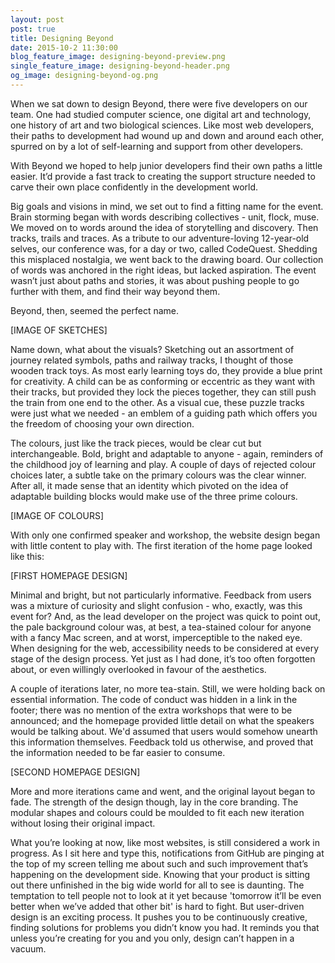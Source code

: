 ```yaml
---
layout: post
post: true
title: Designing Beyond
date: 2015-10-2 11:30:00
blog_feature_image: designing-beyond-preview.png
single_feature_image: designing-beyond-header.png
og_image: designing-beyond-og.png
---
```


When we sat down to design Beyond, there were five developers on our team. One had studied computer science, one digital art and technology, one history of art and two biological sciences. Like most web developers, their paths to development had wound up and down and around each other, spurred on by a lot of self-learning and support from other developers.

With Beyond we hoped to help junior developers find their own paths a little easier. It’d provide a fast track to creating the support structure needed to carve their own place confidently in the development world.

Big goals and visions in mind, we set out to find a fitting name for the event. Brain storming began with words describing collectives - unit, flock, muse. We moved on to words around the idea of storytelling and discovery. Then tracks, trails and traces. As a tribute to our adventure-loving 12-year-old selves, our conference was, for a day or two, called CodeQuest. Shedding this misplaced nostalgia, we went back to the drawing board. Our collection of words was anchored in the right ideas, but lacked aspiration. The event wasn’t just about paths and stories, it was about pushing people to go further with them, and find their way beyond them.

Beyond, then, seemed the perfect name.

[IMAGE OF SKETCHES]

Name down, what about the visuals? Sketching out an assortment of journey related symbols, paths and railway tracks, I thought of those wooden track toys. As most early learning toys do, they provide a blue print for creativity. A child can be as conforming or eccentric as they want with their tracks, but provided they lock the pieces together, they can still push the train from one end to the other. As a visual cue, these puzzle tracks were just what we needed - an emblem of a guiding path which offers you the freedom of choosing your own direction.  

The colours, just like the track pieces, would be clear cut but interchangeable. Bold, bright and adaptable to anyone - again, reminders of the childhood joy of learning and play. A couple of days of rejected colour choices later, a subtle take on the primary colours was the clear winner. After all, it made sense that an identity which pivoted on the idea of adaptable building blocks would make use of the three prime colours.

[IMAGE OF COLOURS]

With only one confirmed speaker and workshop, the website design began with little content to play with. The first iteration of the home page looked like this:

[FIRST HOMEPAGE DESIGN]

Minimal and bright, but not particularly informative. Feedback from users was a mixture of curiosity and slight confusion - who, exactly, was this event for? And, as the lead developer on the project was quick to point out, the pale background colour was, at best, a tea-stained colour for anyone with a fancy Mac screen, and at worst, imperceptible to the naked eye. When designing for the web, accessibility needs to be considered at every stage of the design process. Yet just as I had done, it’s too often forgotten about, or even willingly overlooked in favour of the aesthetics.

A couple of iterations later, no more tea-stain. Still, we were holding back on essential information. The code of conduct was hidden in a link in the footer; there was no mention of the extra workshops that were to be announced; and the homepage provided little detail on what the speakers would be talking about. We'd assumed that users would somehow unearth this information themselves. Feedback told us otherwise, and proved that the information needed to be far easier to consume.

[SECOND HOMEPAGE DESIGN]

More and more iterations came and went, and the original layout began to fade. The strength of the design though, lay in the core branding. The modular shapes and colours could be moulded to fit each new iteration without losing their original impact.

What you’re looking at now, like most websites, is still considered a work in progress. As I sit here and type this, notifications from GitHub are pinging at the top of my screen telling me about such and such improvement that’s happening on the development side. Knowing that your product is sitting out there unfinished in the big wide world for all to see is daunting. The temptation to tell people not to look at it yet because 'tomorrow it’ll be even better when we’ve added that other bit' is hard to fight. But user-driven design is an exciting process. It pushes you to be continuously creative, finding solutions for problems you didn’t know you had. It reminds you that unless you’re creating for you and you only, design can’t happen in a vacuum.
